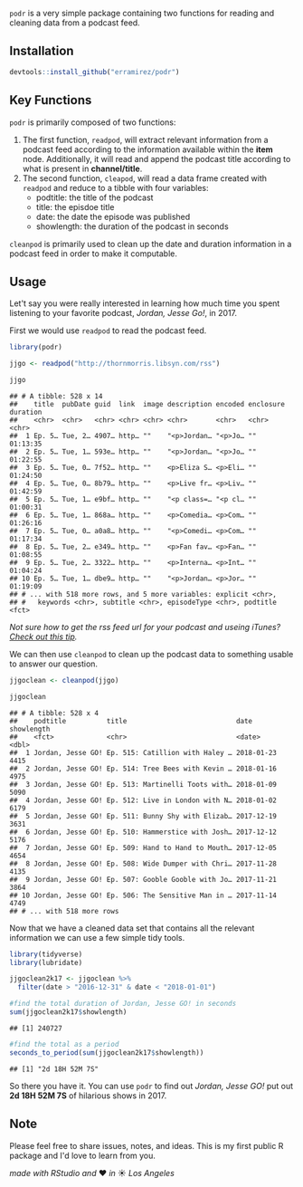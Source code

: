 
`podr` is a very simple package containing two functions for reading and cleaning data from a podcast feed.

Installation
------------

``` r
devtools::install_github("erramirez/podr")
```

Key Functions
-------------

`podr` is primarily composed of two functions:

1.  The first function, `readpod`, will extract relevant information from a podcast feed according to the information available within the **item** node. Additionally, it will read and append the podcast title according to what is present in **channel/title**.
2.  The second function, `cleapod`, will read a data frame created with `readpod` and reduce to a tibble with four variables:
    -   podtitle: the title of the podcast
    -   title: the episdoe title
    -   date: the date the episode was published
    -   showlength: the duration of the podcast in seconds

`cleanpod` is primarily used to clean up the date and duration information in a podcast feed in order to make it computable.

Usage
-----

Let't say you were really interested in learning how much time you spent listening to your favorite podcast, *Jordan, Jesse Go!*, in 2017.

First we would use `readpod` to read the podcast feed.

``` r
library(podr)

jjgo <- readpod("http://thornmorris.libsyn.com/rss")

jjgo
```

    ## # A tibble: 528 x 14
    ##    title  pubDate guid  link  image description encoded enclosure duration
    ##    <chr>  <chr>   <chr> <chr> <chr> <chr>       <chr>   <chr>     <chr>   
    ##  1 Ep. 5… Tue, 2… 4907… http… ""    "<p>Jordan… "<p>Jo… ""        01:13:35
    ##  2 Ep. 5… Tue, 1… 593e… http… ""    "<p>Jordan… "<p>Jo… ""        01:22:55
    ##  3 Ep. 5… Tue, 0… 7f52… http… ""    <p>Eliza S… <p>Eli… ""        01:24:50
    ##  4 Ep. 5… Tue, 0… 8b79… http… ""    <p>Live fr… <p>Liv… ""        01:42:59
    ##  5 Ep. 5… Tue, 1… e9bf… http… ""    "<p class=… "<p cl… ""        01:00:31
    ##  6 Ep. 5… Tue, 1… 868a… http… ""    <p>Comedia… <p>Com… ""        01:26:16
    ##  7 Ep. 5… Tue, 0… a0a8… http… ""    "<p>Comedi… <p>Com… ""        01:17:34
    ##  8 Ep. 5… Tue, 2… e349… http… ""    <p>Fan fav… <p>Fan… ""        01:08:55
    ##  9 Ep. 5… Tue, 2… 3322… http… ""    <p>Interna… <p>Int… ""        01:04:24
    ## 10 Ep. 5… Tue, 1… dbe9… http… ""    "<p>Jordan… <p>Jor… ""        01:19:09
    ## # ... with 518 more rows, and 5 more variables: explicit <chr>,
    ## #   keywords <chr>, subtitle <chr>, episodeType <chr>, podtitle <fct>

*Not sure how to get the rss feed url for your podcast and useing iTunes? [Check out this tip](https://superuser.com/a/79616/867063).*

We can then use `cleanpod` to clean up the podcast data to something usable to answer our question.

``` r
jjgoclean <- cleanpod(jjgo)

jjgoclean
```

    ## # A tibble: 528 x 4
    ##    podtitle          title                           date       showlength
    ##    <fct>             <chr>                           <date>          <dbl>
    ##  1 Jordan, Jesse GO! Ep. 515: Catillion with Haley … 2018-01-23       4415
    ##  2 Jordan, Jesse GO! Ep. 514: Tree Bees with Kevin … 2018-01-16       4975
    ##  3 Jordan, Jesse GO! Ep. 513: Martinelli Toots with… 2018-01-09       5090
    ##  4 Jordan, Jesse GO! Ep. 512: Live in London with N… 2018-01-02       6179
    ##  5 Jordan, Jesse GO! Ep. 511: Bunny Shy with Elizab… 2017-12-19       3631
    ##  6 Jordan, Jesse GO! Ep. 510: Hammerstice with Josh… 2017-12-12       5176
    ##  7 Jordan, Jesse GO! Ep. 509: Hand to Hand to Mouth… 2017-12-05       4654
    ##  8 Jordan, Jesse GO! Ep. 508: Wide Dumper with Chri… 2017-11-28       4135
    ##  9 Jordan, Jesse GO! Ep. 507: Gooble Gooble with Jo… 2017-11-21       3864
    ## 10 Jordan, Jesse GO! Ep. 506: The Sensitive Man in … 2017-11-14       4749
    ## # ... with 518 more rows

Now that we have a cleaned data set that contains all the relevant information we can use a few simple tidy tools.

``` r
library(tidyverse)
library(lubridate)

jjgoclean2k17 <- jjgoclean %>% 
  filter(date > "2016-12-31" & date < "2018-01-01")

#find the total duration of Jordan, Jesse GO! in seconds
sum(jjgoclean2k17$showlength)
```

    ## [1] 240727

``` r
#find the total as a period 
seconds_to_period(sum(jjgoclean2k17$showlength))
```

    ## [1] "2d 18H 52M 7S"

So there you have it. You can use `podr` to find out *Jordan, Jesse GO!* put out **2d 18H 52M 7S** of hilarious shows in 2017.

Note
----

Please feel free to share issues, notes, and ideas. This is my first public R package and I'd love to learn from you.

*made with RStudio and* ❤️ *in* ☀️ *Los Angeles*
